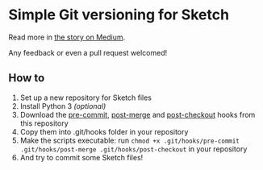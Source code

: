 # Simple Git versioning for Sketch

Read more in [the story on Medium](https://medium.com/cloudaper/simple-git-versioning-for-sketch-5d77df01571e).

Any feedback or even a pull request welcomed!

## How to

1. Set up a new repository for Sketch files
2. Install Python 3 _(optional)_
3. Download the [pre-commit](https://raw.githubusercontent.com/cloudaper/sketch-git-hooks/master/pre-commit), [post-merge](https://raw.githubusercontent.com/cloudaper/sketch-git-hooks/master/post-merge) and [post-checkout](https://raw.githubusercontent.com/cloudaper/sketch-git-hooks/master/post-checkout) hooks from this repository
4. Copy them into .git/hooks folder in your repository
5. Make the scripts executable: run `chmod +x .git/hooks/pre-commit .git/hooks/post-merge .git/hooks/post-checkout` in your repository
6. And try to commit some Sketch files!
